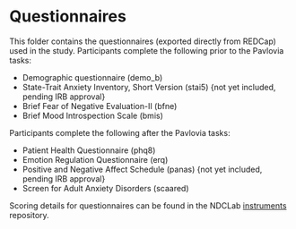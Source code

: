 # Questionnaires

This folder contains the questionnaires (exported directly from REDCap) used in the study.  Participants complete the following prior to the Pavlovia tasks:
* Demographic questionnaire (demo_b)
* State-Trait Anxiety Inventory, Short Version (stai5) {not yet included, pending IRB approval}
* Brief Fear of Negative Evaluation-II (bfne)
* Brief Mood Introspection Scale (bmis)

Participants complete the following after the Pavlovia tasks:
* Patient Health Questionnaire (phq8)
* Emotion Regulation Questionnaire (erq)
* Positive and Negative Affect Schedule (panas) {not yet included, pending IRB approval}
* Screen for Adult Anxiety Disorders (scaared)

Scoring details for questionnaires can be found in the NDCLab [instruments](https://github.com/NDCLab/instruments) repository.
